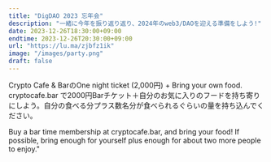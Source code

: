 ```yaml
---
title: "DigDAO 2023 忘年会"
description: "一緒に今年を振り返り返り、2024年のweb3/DAOを迎える準備をしよう!"
date: 2023-12-26T18:30:00+09:00
endtime: 2023-12-26T20:30:00+09:00
url: "https://lu.ma/zjbfz1ik"
image: "/images/party.png"
draft: false
---
```


Crypto Cafe & BarのOne night ticket (2,000円) + Bring your own food.
cryptocafe.bar で2000円Barチケット＋自分のお気に入りのフードを持ち寄りにしよう。自分の食べる分プラス数名分が食べられるぐらいの量を持ち込んでください。

Buy a bar time membership at cryptocafe.bar, and bring your food! If possible, bring enough for yourself plus enough for about two more people to enjoy."

